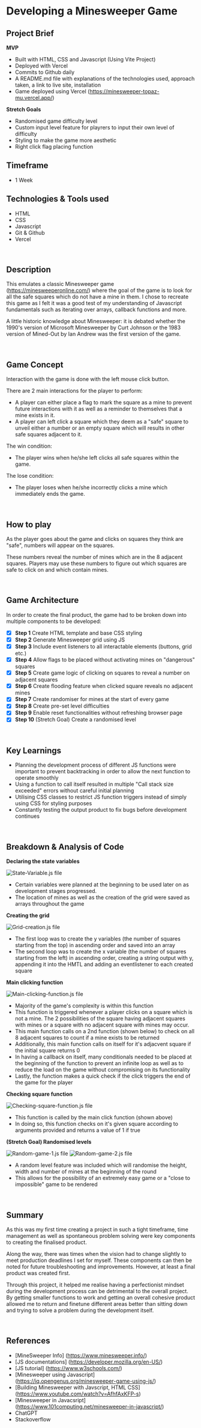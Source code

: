 # Developing a Minesweeper Game

## Project Brief

**MVP**

- Built with HTML, CSS and Javascript (Using Vite Project)
- Deployed with Vercel
- Commits to Github daily
- A README.md file with explanations of the technologies used, approach taken, a link to live site, installation
- Game deployed using Vercel (https://minesweeper-topaz-mu.vercel.app/)

**Stretch Goals**

- Randomised game difficulty level
- Custom input level feature for playrers to input their own level of difficulty
- Styling to make the game more aesthetic
- Right click flag placing function

## Timeframe

- 1 Week

## Technologies & Tools used

- HTML
- CSS
- Javascript
- Git & Github
- Vercel

<br>

## Description

This emulates a classic Minesweeper game (https://minesweeperonline.com/) where the goal of the game is to look for all the safe squares which do not have a mine in them. I chose to recreate this game as I felt it was a good test of my understanding of Javascript fundamentals such as iterating over arrays, callback functions and more.

A little historic knowledge about Minesweeper: it is debated whether the 1990's version of Microsoft Minesweeper by Curt Johnson or the 1983 version of Mined-Out by Ian Andrew was the first version of the game.

<br>

## Game Concept

Interaction with the game is done with the left mouse click button.

There are 2 main interactions for the player to perform:

- A player can either place a flag to mark the square as a mine to prevent future interactions with it as well as a reminder to themselves that a mine exists in it.
- A player can left click a square which they deem as a "safe" square to unveil either a number or an empty square which will results in other safe squares adjacent to it.

The win condition:

- The player wins when he/she left clicks all safe squares within the game.

The lose condition:

- The player loses when he/she incorrectly clicks a mine which immediately ends the game.

<br>

## How to play

As the player goes about the game and clicks on squares they think are "safe", numbers will appear on the squares.

These numbers reveal the number of mines which are in the 8 adjacent squares. Players may use these numbers to figure out which squares are safe to click on and which contain mines.

<br>

## Game Architecture

In order to create the final product, the game had to be broken down into multiple components to be developed:

- [x] **Step 1** Create HTML template and base CSS styling
- [x] **Step 2** Generate Minesweeper grid using JS
- [x] **Step 3** Include event listeners to all interactable elements (buttons, grid etc.)
- [x] **Step 4** Allow flags to be placed without activating mines on "dangerous" squares
- [x] **Step 5** Create game logic of clicking on squares to reveal a number on adjacent squares
- [x] **Step 6** Create flooding feature when clicked square reveals no adjacent mines
- [x] **Step 7** Create randomiser for mines at the start of every game
- [x] **Step 8** Create pre-set level difficulties
- [x] **Step 9** Enable reset functionalities without refreshing browser page
- [x] **Step 10** (Stretch Goal) Create a randomised level

<br>

## Key Learnings

- Planning the development process of different JS functions were important to prevent backtracking in order to allow the next function to operate smoothly
- Using a function to call itself resulted in multiple "Call stack size exceeded" errors without careful initial planning
- Utilising CSS classes to restrict JS function triggers instead of simply using CSS for styling purposes
- Constantly testing the output product to fix bugs before development continues

<br>

## Breakdown & Analysis of Code

**Declaring the state variables**

![State-Variable.js file](https://github.com/johnww15/Minesweeper/blob/main/Resources/gameobject.png?raw=true)

- Certain variables were planned at the beginning to be used later on as development stages progressed.
- The location of mines as well as the creation of the grid were saved as arrays throughout the game

**Creating the grid**

![Grid-creation.js file](https://github.com/johnww15/Minesweeper/blob/main/Resources/createbox.png?raw=true)

- The first loop was to create the y variables (the number of squares starting from the top) in ascending order and saved into an array
- The second loop was to create the x variable (the number of squares starting from the left) in ascending order, creating a string output with y, appending it into the HMTL and adding an eventlistener to each created square

**Main clicking function**

![Main-clicking-function.js file](https://github.com/johnww15/Minesweeper/blob/main/Resources/mainclick.png?raw=true)

- Majority of the game's complexity is within this function
- This function is triggered whenever a player clicks on a square which is not a mine. The 2 possibilities of the square having adjacent squares with mines or a square with no adjacent square with mines may occur.
- This main function calls on a 2nd function (shown below) to check on all 8 adjacent squares to count if a mine exists to be returned
- Additionally, this main function calls on itself for it's adjacvent square if the initial square returns 0
- In having a callback on itself, many conditionals needed to be placed at the beginning of the function to prevent an infinite loop as well as to reduce the load on the game without compromising on its functionality
- Lastly, the function makes a quick check if the click triggers the end of the game for the player

**Checking square function**

![Checking-square-function.js file](https://github.com/johnww15/Minesweeper/blob/main/Resources/checkbox.png?raw=true)

- This function is called by the main click function (shown above)
- In doing so, this function checks on it's given square according to arguments provided and returns a value of 1 if true

**(Stretch Goal) Randomised levels**

![Random-game-1.js file](https://github.com/johnww15/Minesweeper/blob/main/Resources/possiblerandom1.png?raw=true)
![Random-game-2.js file](https://github.com/johnww15/Minesweeper/blob/main/Resources/possiblerandom2.png?raw=true)

- A random level feature was included which will randomise the height, width and number of mines at the beginning of the round
- This allows for the possibility of an extremely easy game or a "close to impossible" game to be rendered

<br>

## Summary

As this was my first time creating a project in such a tight timeframe, time management as well as spontaneous problem solving were key components to creating the finalised product.

Along the way, there was times when the vision had to change slightly to meet production deadlines I set for myself. These components can then be noted for future troubleshooting and improvements. However, at least a final product was created first.

Through this project, it helped me realise having a perfectionist mindset during the development process can be detrimental to the overall project. By getting smaller functions to work and getting an overall cohesive product allowed me to return and finetune different areas better than sitting down and trying to solve a problem during the development itself.

<br>

## References

- [MineSweeper Info] (https://www.minesweeper.info/)
- [JS documentations] (https://developer.mozilla.org/en-US/)
- [JS tutorial] (https://www.w3schools.com/)
- [Minesweeper using Javascript] (https://iq.opengenus.org/minesweeper-game-using-js/)
- [Building Minesweeper with Javscript, HTML CSS] (https://www.youtube.com/watch?v=AfhfAxKFP-s)
- [Minesweeper in Javacsript] (https://www.101computing.net/minesweeper-in-javascript/)
- ChatGPT
- Stackoverflow
